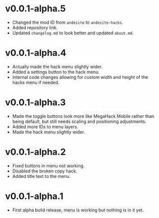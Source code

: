 # v0.0.1-alpha.5

- Changed the mod ID from `andesite` to `andesite-hacks`.
- Added repository link.
- Updated `changelog.md` to look better and updated `about.md`.

# v0.0.1-alpha.4

- Actually made the hack menu slightly wider.
- Added a settings button to the hack menu.
- Internal code changes allowing for custom width and height of the hacks menu if needed.

# v0.0.1-alpha.3

- Made the toggle buttons look more like MegaHack Mobile rather than being default, but still needs scaling and positioning adjustments.
- Added more IDs to menu layers.
- Made the hack menu slightly wider.

# v0.0.1-alpha.2

- Fixed buttons in menu not working.
- Disabled the broken copy hack.
- Added title text to the menu.

# v0.0.1-alpha.1

- First alpha build release, menu is working but nothing is in it yet.